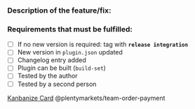 ### Description of the feature/fix:


### Requirements that must be fulfilled:
- [ ] If no new version is required: tag with **`release integration`**
- [ ] New version in `plugin.json` updated
- [ ] Changelog entry added
- [ ] Plugin can be built (`build-set`)
- [ ] Tested by the author
- [ ] Tested by a second person

[Kanbanize Card](LINK)
@plentymarkets/team-order-payment
